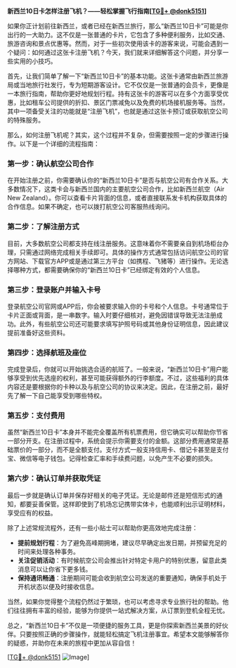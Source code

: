 **新西兰10日卡怎样注册飞机？——轻松掌握飞行指南[[TG💪+ @donk5151](https://t.me/s/donk5151)]**

如果你正计划前往新西兰，或者已经在新西兰旅行，那么“新西兰10日卡”可能是你出行的一大助力。这不仅是一张普通的卡片，它包含了多种便利服务，比如交通、旅游咨询和景点优惠等。然而，对于一些初次使用该卡的游客来说，可能会遇到一个疑问：如何通过这张卡注册飞机？今天，我们就来详细解答这个问题，并分享一些实用的小技巧。

首先，让我们简单了解一下“新西兰10日卡”的基本功能。这张卡通常由新西兰旅游局或当地旅行社发行，专为短期游客设计。它不仅仅是一张普通的会员卡，更像是一本旅行指南，帮助你更好地规划行程。持有这张卡的游客可以在多个方面享受优惠，比如租车公司提供的折扣、景区门票减免以及免费的机场接机服务等。当然，其中一项备受关注的功能就是“注册飞机”，也就是通过这张卡预订或获取航空公司的特殊服务。

那么，如何注册飞机呢？其实，这个过程并不复杂，但需要按照一定的步骤进行操作。以下是一个详细的流程指南：

### **第一步：确认航空公司合作**
在开始注册之前，你需要确认你的“新西兰10日卡”是否与航空公司有合作关系。大多数情况下，这类卡会与新西兰国内的主要航空公司合作，比如新西兰航空（Air New Zealand）。你可以查看卡片背面的信息，或者直接联系发卡机构获取具体的合作信息。如果不确定，也可以拨打航空公司客服热线询问。

### **第二步：了解注册方式**
目前，大多数航空公司都支持在线注册服务。这意味着你不需要亲自到机场柜台办理，只需通过网络完成相关手续即可。具体的操作方式通常包括访问航空公司的官方网站、下载官方APP或是通过第三方平台（如携程、飞猪等）进行操作。无论选择哪种方式，都需要确保你的“新西兰10日卡”已经绑定有效的个人信息。

### **第三步：登录账户并输入卡号**
登录航空公司官网或APP后，你会被要求输入你的卡号和个人信息。卡号通常位于卡片正面或背面，是一串数字。输入时要仔细核对，避免因错误导致无法注册成功。此外，有些航空公司还可能要求填写护照号码或其他身份证明信息，因此建议提前准备好这些资料。

### **第四步：选择航班及座位**
完成登录后，你就可以开始挑选合适的航班了。一般来说，“新西兰10日卡”用户能够享受到优先选座的权利，甚至可能获得额外的行李额度。不过，这些福利的具体内容还是要根据你的卡种以及与航空公司的协议来决定。因此，在注册之前，最好先了解一下自己能享受到哪些特权。

### **第五步：支付费用**
虽然“新西兰10日卡”本身并不能完全覆盖所有机票费用，但它确实可以帮助你节省一部分开支。在注册过程中，系统会提示你需要支付的金额。这部分费用通常是基础票价的一部分，而不是全额支付。支付方式一般支持信用卡、借记卡甚至是支付宝、微信等电子钱包。记得检查汇率和手续费问题，以免产生不必要的损失。

### **第六步：确认订单并获取凭证**
最后一步就是确认订单并保存好相关的电子凭证。无论是邮件还是短信形式的通知，都要妥善保管。这样即使到了机场忘记携带实体卡，也能顺利出示证明材料，享受应有的权益。

除了上述常规流程外，还有一些小贴士可以帮助你更高效地完成注册：

- **提前规划行程**：为了避免高峰期拥堵，建议尽早确定出发日期，并预留充足的时间来处理各种事务。
- **关注促销活动**：有时候航空公司会推出针对特定卡用户的特别优惠，留意此类消息可以让你省下更多钱。
- **保持通讯畅通**：注册期间可能会收到航空公司发送的重要通知，确保手机处于开机状态以便及时接收信息。

当然，如果你觉得整个流程仍然过于繁琐，也可以考虑寻求专业旅行社的帮助。他们往往拥有丰富的经验，能够为你提供一站式解决方案，从订票到登机全程无忧。

总之，“新西兰10日卡”不仅是一项便捷的服务工具，更是你探索新西兰美景的好伙伴。只要按照正确的步骤操作，就能轻松搞定飞机注册事宜。希望本文能够解答你的疑惑，并助你在未来的旅程中更加从容自信！

[[TG💪+ @donk5151](https://t.me/s/donk5151) ![Image](https://i.postimg.cc/rwNCRYN7/Snipaste-2025-04-30-17-27-05.png)]